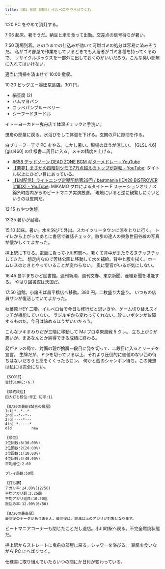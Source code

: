 ```yaml
---
title: 481 日目（晴れ）イルベロをやらせてくれ
---
```


1:20 PC をやめて消灯する。

7:05 起床。暑そうだ。納豆と米を食って出勤。交差点の信号待ちが暑い。

7:50 現場到着。きのうまでの仕込みが効いて可燃ゴミの処分は容易に済みそうだ。
私がゴミ部屋で作業をしているときでも入居者がゴミ各種を持ってくるので、
リサイクルボックスを一部外に出しておくのがいいだろう。こんな臭い部屋に入れてはいけない。

適当に清掃を済ませて 10:00 撤収。

10:20 ビッグエー墨田京島店。301 円。

* 絹豆腐 (2)
* ハムマヨパン
* コッペパンブルーベリー
* シーフードヌードル

イトーヨーカドー曳舟店で体温チェックと手洗い。

曳舟の部屋に戻る。水浴びをして体温を下げる。玄関の戸に隙間を作る。

白ブリーフ一丁で PC をやる。しかし暑い。現場のほうが涼しい。
[GLSL 4.6][glsl460] の仕様書二周目に入る。メモの精度を上げる。

* [&#x23;658 デッドゾーン DEAD ZONE BGM ギターメドレー - YouTube](https://www.youtube.com/watch?v=TYYc6_9JA3A)
* [【悪夢】まさかの四暗刻ツモで7万点超えのトップが逆転 - YouTube](https://www.youtube.com/watch?v=sNvg6BGv8gs):
  タイトル以上にひどい目にあっている。
* [【LM配信】ライトニング定期配信第29回 / beatmania IIDX28 BISTROVER [#IIDX] - YouTube](https://www.youtube.com/watch?v=_8qNyxIBWG0):
  MIKAMO プロによるタイトー F ステーションオリナス錦糸町店内からのビートマニア実演放送。
  現地にいると逆に観覧しにくいというのは皮肉だ。

12:15 おやつ休憩。

13:25 暑いが昼寝。

15:10 起床。暑い。水を浴びて外出。スカイツリータウンに涼をとりに行く。
トイレから上がったあとに書店で雑誌チェック。散歩の達人の東急世田谷線の写真が懐かしくてよかった。

押上駅に下りる。電車に乗って小川町駅へ。暑くて背中がまたぞろヌチャヌチャしてきた。
想定内なので芳林公園に移動して水を補給。背中と腹を拭く。ホームレスのときとやっていることが変わらない。
奥に警官がいるが気にしない。

16:45 昌平まちかど図書館。週刊新潮、週刊文春、東京新聞、産経新聞を堪能する。
やはり図書館は天国だ。

17:50 退館。小諸そば昌平橋店へ移動。380 円。二枚盛り大盛り。
いつもの店員サンが復活していてよかった。

秋葉原 HEY 二階。イルベロ台で今日も修行だと思いきや、ゲーム切り替えスイッチが機能していない。
ラジルギから変わってくれない。珍しいボタンが故障するものだ。今日は諦めるほうがいいだろう。

こんなツキまわりだが三階に移動して MJ プロ卓東風戦 5 クレ。
立ち上がりが悪いが、まあなんとか納得できる成績に終わる。

発がドラの局で、対面の親が捨牌一段目に発を切って、二段目に入るとリーチを宣言。
生牌だが、ドラを切っている以上、それより圧倒的に価値のない西の待ちはないだろうと高をくくったらロン。
何かと西のシャンポン待ち。この発想は私には完全にない。

```text
【SCORE】
合計SCORE:+6.7

【最終段位】
四人打ち段位:帝王 幻球:11

【8/20の最新8試合の履歴】
1st|*--*--*-
2nd|--*--*--
3rd|----*---
4th|-*-----*
old         new

【順位】
1位回数:3(30.00%)
2位回数:2(20.00%)
3位回数:1(10.00%)
4位回数:4(40.00%)
平均順位:2.60

プレイ局数:50局

【打ち筋】
アガリ率:24.00%(12/50)
平均アガリ翻:3.25翻
平均アガリ巡目:10.50巡
振込み率:12.00%(6/50)

【8/20の最高役】
最高役のデータがありません。最高役は、跳満以上のアガリが対象となります。
```

ビートマニアコーナーも閉じたことだし退店。小川町駅へ戻る。不完全燃焼状態だ。

押上駅からストレートに曳舟の部屋に戻る。シャワーを浴びる。
豆腐を食いながら PC にへばりつく。

仕様書に取り組んでいたらいつの間にか日付が変わっている。
